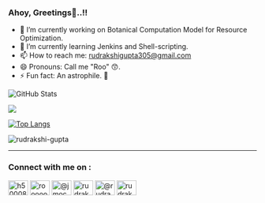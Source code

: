 ### Ahoy, Greetings👋..!!

- 🔭 I’m currently working on Botanical Computation Model for Resource Optimization.
- 🌱 I’m currently learning Jenkins and Shell-scripting.
- 📫 How to reach me: rudrakshigupta305@gmail.com
- 😄 Pronouns: Call me "Roo" 😙.
- ⚡ Fun fact: An astrophile. 🌠

<!--
**rudrakshi-gupta/rudrakshi-gupta** is a ✨ _special_ ✨ repository because its `README.md` (this file) appears on your GitHub profile.

Here are some ideas to get you started:

- 🔭 I’m currently working on ...
- 🌱 I’m currently learning ...
- 👯 I’m looking to collaborate on ...
- 🤔 I’m looking for help with ...
- 💬 Ask me about ...
- 📫 How to reach me: ...
- 😄 Pronouns: ...
- ⚡ Fun fact: ...

onedark, gruvbox, dark, radical, dracula, cobalt, merko, tokyonight, highcontrast, synthwave, monokai, shades-of-purple, great-gatsby, darcula, bear, ayu-mirage, omni, slateorange
-->
<!-- <p>&nbsp;<img align="center" src="https://github-readme-stats.vercel.app/api?username=rudrakshi-gupta&show_icons=true&locale=en&theme=onedark&hide_border=false&count_private=true" alt="rudrakshi-gupta" /></p> -->
<!-- <p><img align="left" src="https://github-readme-stats.vercel.app/api/top-langs?username=rudrakshi-gupta&show_icons=true&locale=en&layout=compact&theme=gruvbox" alt="rudrakshi-gupta" /></p> -->
<!-- https://github-readme-stats-sigma-five.vercel.app/api/top-langs/?username=rudrakshi-gupta&layout=compact&theme=gruvbox -->
![GitHub Stats](https://github-readme-stats.vercel.app/api?username=rudrakshi-gupta&show_icons=true&locale=en&theme=onedark&hide_border=false&count_private=true)</br>

![](https://github-readme-streak-stats.herokuapp.com/?user=rudrakshi-gupta&theme=radical&hide_border=false)

[![Top Langs](https://github-readme-stats.vercel.app/api/top-langs?username=rudrakshi-gupta&show_icons=true&locale=en&layout=compact&theme=gruvbox)](https://github.com/anuraghazra/github-readme-stats)

<p align="left"> <img src="https://komarev.com/ghpvc/?username=rudrakshi-gupta&label=Profile%20views&color=0e75b6&style=flat" alt="rudrakshi-gupta" /></p>
<hr>
<h3 align="left">Connect with me on : </h3>
<p align="left">
<a href="https://www.hackerrank.com/h500087336" target="blank"><img align="center" src="https://raw.githubusercontent.com/rahuldkjain/github-profile-readme-generator/master/src/images/icons/Social/hackerrank.svg" alt="h500087336" height="30" width="40" /></a>
<a href="https://www.leetcode.com/rooooooooo" target="blank"><img align="center" src="https://raw.githubusercontent.com/rahuldkjain/github-profile-readme-generator/master/src/images/icons/Social/leet-code.svg" alt="rooooooooo" height="30" width="40" /></a>
<a href="https://www.hackerearth.com/@jmocking918" target="blank"><img align="center" src="https://raw.githubusercontent.com/rahuldkjain/github-profile-readme-generator/master/src/images/icons/Social/hackerearth.svg" alt="@jmocking918" height="30" width="40" /></a>
<a href="https://auth.geeksforgeeks.org/user/rudrakshippwu" target="blank"><img align="center" src="https://raw.githubusercontent.com/rahuldkjain/github-profile-readme-generator/master/src/images/icons/Social/geeks-for-geeks.svg" alt="rudrakshippwu" height="30" width="40" /></a>
<!--<a href="https://unstop.com/u/rudrakshigup3616" target="blank"><img align="center" src="https://drive.google.com/file/d/12iAUDpb_FX2HAk3EG5hVyv2_eIhYM02z/view?usp=share_link" alt="rudrakshigup3616" height="30" width="40" /></a>-->
<a href="https://medium.com/@rudrakshigupta305" target="blank"><img align="center" src="https://raw.githubusercontent.com/rahuldkjain/github-profile-readme-generator/master/src/images/icons/Social/medium.svg" alt="@rudrakshigupta305" height="30" width="40" /></a>
<a href="https://www.linkedin.com/in/rudrakshi-gupta/" target="blank"><img align="center" src="https://raw.githubusercontent.com/rahuldkjain/github-profile-readme-generator/master/src/images/icons/Social/linked-in-alt.svg" alt="rudrakshi-gupta" height="30" width="40" /></a>
</p>
